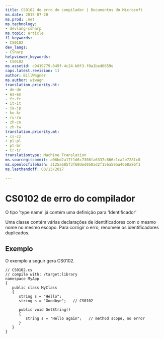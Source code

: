 ```yaml
---
title: CS0102 de erro do compilador | Documentos do Microsoft
ms.date: 2015-07-20
ms.prod: .net
ms.technology:
- devlang-csharp
ms.topic: article
f1_keywords:
- CS0102
dev_langs:
- CSharp
helpviewer_keywords:
- CS0102
ms.assetid: c9419779-649f-4c24-b0f3-f0a1be46659e
caps.latest.revision: 11
author: BillWagner
ms.author: wiwagn
translation.priority.ht:
- de-de
- es-es
- fr-fr
- it-it
- ja-jp
- ko-kr
- ru-ru
- zh-cn
- zh-tw
translation.priority.mt:
- cs-cz
- pl-pl
- pt-br
- tr-tr
translationtype: Machine Translation
ms.sourcegitcommit: a06bd2a17f1d6c7308fa6337c866c1ca2e7281c0
ms.openlocfilehash: 3125a685f3f68ded050ad2f156a59aa4668a86f1
ms.lasthandoff: 03/13/2017

---
```

# <a name="compiler-error-cs0102"></a>CS0102 de erro do compilador
O tipo 'type name' já contém uma definição para 'Identificador'  
  
 Uma classe contém várias declarações de identificadores com o mesmo nome no mesmo escopo. Para corrigir o erro, renomeie os identificadores duplicados.  
  
## <a name="example"></a>Exemplo  
 O exemplo a seguir gera CS0102.  
  
```  
// CS0102.cs  
// compile with: /target:library  
namespace MyApp  
{  
   public class MyClass  
   {  
      string s = "Hello";  
      string s = "Goodbye";   // CS0102  
  
      public void GetString()  
      {  
         string s = "Hello again";   // method scope, no error  
      }  
   }  
}  
  
```
